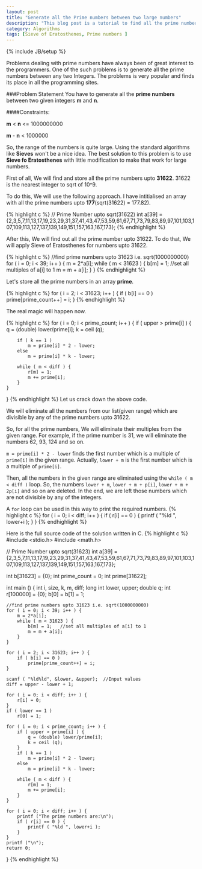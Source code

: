 ```yaml
---
layout: post
title: "Generate all the Prime numbers between two large numbers"
description: "This blog post is a tutorial to find all the prime numbers between any two large integers"
category: Algorithms 
tags: [Sieve of Eratosthenes, Prime numbers ]
---
```

{% include JB/setup %}

Problems dealing with prime numbers have always been of great interest to the programmers.
One of the such problems is to generate all the prime numbers between any two Integers.
The problems is very popular and finds its place in all the programming sites.

###Problem Statement
You have to generate all the **prime numbers** between two given integers **m** and **n**.

####Constraints:

**m** < **n** <= 1000000000

**m** - **n** < 1000000


So, the range of the numbers is quite large.
Using the standard algorithms like **Sieves** won't be a nice idea.
The best solution to this problem is to use **Sieve fo Eratosthenes** with little modification to make that work for large numbers.

First of all, We will find and store all the prime numbers upto **31622**.
31622 is the nearest integer to sqrt of 10^9.

To do this, We will use the following approach. I have intitialised an array with all the prime numbers upto **177**(sqrt(31622) = 177.82).

{% highlight c %}
// Prime Number upto sqrt(31622)
int a[39] = {2,3,5,7,11,13,17,19,23,29,31,37,41,43,47,53,59,61,67,71,73,79,83,89,97,101,103,107,109,113,127,137,139,149,151,157,163,167,173};
{% endhighlight %}

After this, We will find out all the prime number upto 31622.
To do that, We will apply Sieve of Eratosthenes for numbers upto 31622.

{% highlight c %}
//find prime numbers upto 31623 i.e. sqrt(1000000000)
for ( i = 0; i < 39; i++ ) {
    m = 2*a[i];
    while ( m < 31623 ) {
        b[m] = 1;   //set all multiples of a[i] to 1
        m = m + a[i];
    }
}
{% endhighlight %}

Let's store all the prime numbers in an array **prime**.

{% highlight c %}
for ( i = 2; i < 31623; i++ ) {
    if ( b[i] == 0 )
    prime[prime_count++] = i;
}
{% endhighlight %}

The real magic will happen now.

{% highlight c %}
for ( i = 0; i < prime_count; i++ ) {
	if ( upper > prime[i] ) {
	    q = (double) lower/prime[i];
        k = ceil (q);
    
    	if ( k == 1 )
		    m = prime[i] * 2 - lower;
    	else
    	    m = prime[i] * k - lower;

    	while ( m < diff ) {
    	    r[m] = 1;
    	    m += prime[i];
    	}
    }
}
{% endhighlight %}
Let us crack down the above code.

We will eliminate all the numbers from our list(given range) which are divisible by any of the prime numbers upto 31622.

So, for all the prime numbers, We will eliminate their multiples from the given range.
For example, if the prime number is 31, we will eliminate the numbers 62, 93, 124 and so on.

`m = prime[i] * 2 - lower` finds the first number which is a multiple of `prime[i]` in the given range.
Actually, `lower + m` is the first number which is a multiple of `prime[i]`.


Then, all the numbers in the given range are eliminated using the `while ( m < diff )` loop.
So, the numbers `lower + m`, `lower + m + p[i]`, `lower + m + 2p[i]` and so on are deleted.
In the end, we are left those numbers which are not divisible by any of the integers.

A `for` loop can be used in this way to print the required numbers.
{% highlight c %}
for ( i = 0; i < diff; i++ ) {
	if ( r[i] == 0 ) {
    	printf ( "%ld ", lower+i );
    }
}
{% endhighlight %}


Here is the full source code of the solution written in C.
{% highlight c %}
#include <stdio.h>
#include <math.h>

// Prime Number upto sqrt(31623)
int a[39] = {2,3,5,7,11,13,17,19,23,29,31,37,41,43,47,53,59,61,67,71,73,79,83,89,97,101,103,107,109,113,127,137,139,149,151,157,163,167,173};


int b[31623] = {0};
int prime_count = 0;
int prime[31622];

int main () {
    int i, size, k, m, diff;
    long int lower, upper;
    double q;
    int r[100000] = {0};
    b[0] = b[1] = 1;

    //find prime numbers upto 31623 i.e. sqrt(1000000000)
    for ( i = 0; i < 39; i++ ) {
        m = 2*a[i];
        while ( m < 31623 ) {
            b[m] = 1;   //set all multiples of a[i] to 1
            m = m + a[i];
        }
    }

    for ( i = 2; i < 31623; i++ ) {
        if ( b[i] == 0 )
            prime[prime_count++] = i;
    }

    scanf ( "%ld%ld", &lower, &upper);  //Input values
    diff = upper - lower + 1;
    
    for ( i = 0; i < diff; i++ ) {
        r[i] = 0;
    }
    if ( lower == 1 ) 
        r[0] = 1;

    for ( i = 0; i < prime_count; i++ ) {
        if ( upper > prime[i] ) {
            q = (double) lower/prime[i];
            k = ceil (q);
        }
        if ( k == 1 )
            m = prime[i] * 2 - lower;
        else
            m = prime[i] * k - lower;

        while ( m < diff ) {
            r[m] = 1;
            m += prime[i];
        }
    }

    for ( i = 0; i < diff; i++ ) {
        printf ("The prime numbers are:\n");
        if ( r[i] == 0 ) {
            printf ( "%ld ", lower+i );
        }
    }
    printf ("\n");
    return 0;
}
{% endhighlight %}








